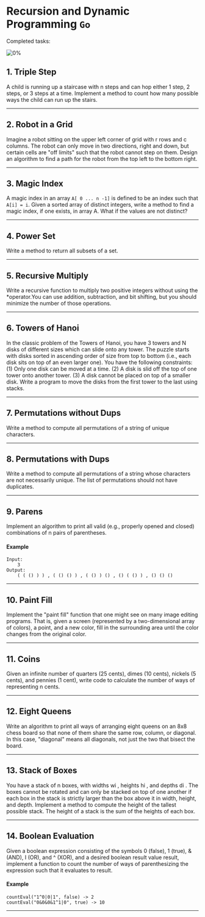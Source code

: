 # Recursion and Dynamic Programming `Go`

Completed tasks:

![0%](https://progress-bar.dev/0)

## 1. Triple Step

A child is running up a staircase with n steps and can hop either 1 step, 2 steps, or 3 steps at a time. Implement a method to count how
many possible ways the child can run up the stairs.

<hr/>

## 2. Robot in a Grid

Imagine a robot sitting on the upper left corner of grid with r rows and c columns. The robot can only move in two directions, right and
down, but certain cells are "off limits" such that the robot cannot step on them. Design an algorithm to find a path for the robot from the
top left to the bottom right.

<hr/>

## 3. Magic Index

A magic index in an array `A[ 0 ... n -1]` is defined to be an index such that `A[i] = i`. Given a sorted array of distinct integers, write
a method to find a magic index, if one exists, in array A. What if the values are not distinct?

<hr/>

## 4. Power Set

Write a method to return all subsets of a set.

<hr/>

## 5. Recursive Multiply

Write a recursive function to multiply two positive integers without using the
*operator.You can use addition, subtraction, and bit shifting, but you should minimize the number of those operations.


<hr/>

## 6. Towers of Hanoi

In the classic problem of the Towers of Hanoi, you have 3 towers and N disks of different sizes which can slide onto any tower. The puzzle
starts with disks sorted in ascending order of size from top to bottom (i.e., each disk sits on top of an even larger one). You have the
following constraints:
(1) Only one disk can be moved at a time.
(2) A disk is slid off the top of one tower onto another tower.
(3) A disk cannot be placed on top of a smaller disk. Write a program to move the disks from the first tower to the last using stacks.

<hr/>

## 7. Permutations without Dups

Write a method to compute all permutations of a string of unique characters.

<hr/>

## 8. Permutations with Dups

Write a method to compute all permutations of a string whose characters are not necessarily unique. The list of permutations should not have
duplicates.

<hr/>

## 9. Parens

Implement an algorithm to print all valid (e.g., properly opened and closed) combinations of n pairs of parentheses.

#### Example

```
Input:
    3
Output: 
    ( ( () ) ) , ( () () ) , ( () ) () , () ( () ) , () () ()
```

<hr/>

## 10. Paint Fill

Implement the "paint fill" function that one might see on many image editing programs. That is, given a screen (represented by a
two-dimensional array of colors), a point, and a new color, fill in the surrounding area until the color changes from the original color.

<hr/>

## 11. Coins

Given an infinite number of quarters (25 cents), dimes (10 cents), nickels (5 cents), and pennies (1 cent), write code to calculate the
number of ways of representing n cents.

<hr/>

## 12. Eight Queens

Write an algorithm to print all ways of arranging eight queens on an 8x8 chess board so that none of them share the same row, column, or
diagonal. In this case, "diagonal" means all diagonals, not just the two that bisect the board.

<hr/>

## 13. Stack of Boxes

You have a stack of n boxes, with widths wi , heights hi , and depths di . The boxes cannot be rotated and can only be stacked on top of one
another if each box in the stack is strictly larger than the box above it in width, height, and depth. Implement a method to compute the
height of the tallest possible stack. The height of a stack is the sum of the heights of each box.

<hr/>

## 14. Boolean Evaluation

Given a boolean expression consisting of the symbols 0 (false), 1 (true), &
(AND), I (OR), and ^ (XOR), and a desired boolean result value result, implement a function to count the number of ways of parenthesizing
the expression such that it evaluates to result.

#### Example

```
countEval("1^0|0|1", false) -> 2
countEval("0&0&0&1^1|0", true) -> 10
```

<hr/>

